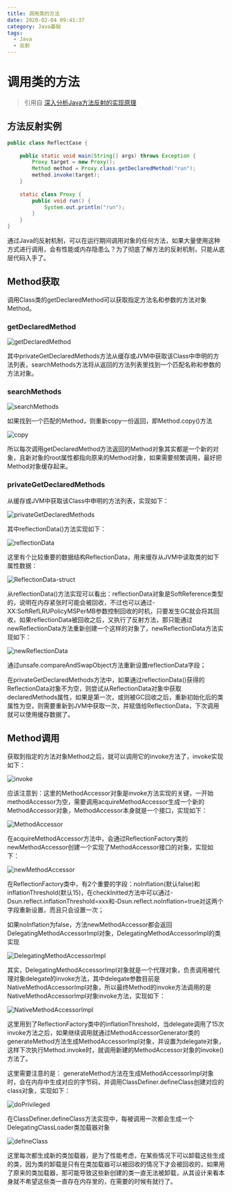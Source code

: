 ```yaml
---
title: 调用类的方法
date: 2020-02-04 09:41:37
category: Java基础
tags: 
  - Java
  - 反射
---
```


# 调用类的方法

> 引用自 [深入分析Java方法反射的实现原理](http://www.importnew.com/23902.html)

## 方法反射实例

```Java
public class ReflectCase {
 
    public static void main(String[] args) throws Exception {
        Proxy target = new Proxy();
        Method method = Proxy.class.getDeclaredMethod("run");
        method.invoke(target);
    }
 
    static class Proxy {
        public void run() {
            System.out.println("run");
        }
    }
}
```

通过Java的反射机制，可以在运行期间调用对象的任何方法，如果大量使用这种方式进行调用，会有性能或内存隐患么？为了彻底了解方法的反射机制，只能从底层代码入手了。

## Method获取

调用Class类的getDeclaredMethod可以获取指定方法名和参数的方法对象Method。

### getDeclaredMethod

![getDeclaredMethod](/images/反射-调用类的方法/getDeclaredMethod.png)

其中privateGetDeclaredMethods方法从缓存或JVM中获取该Class中申明的方法列表，searchMethods方法将从返回的方法列表里找到一个匹配名称和参数的方法对象。

### searchMethods

![searchMethods](/images/反射-调用类的方法/searchMethods.png)

如果找到一个匹配的Method，则重新copy一份返回，即Method.copy()方法

![copy](/images/反射-调用类的方法/copy.png)

所以每次调用getDeclaredMethod方法返回的Method对象其实都是一个新的对象，且新对象的root属性都指向原来的Method对象，如果需要频繁调用，最好把Method对象缓存起来。

### privateGetDeclaredMethods

从缓存或JVM中获取该Class中申明的方法列表，实现如下：

![privateGetDeclaredMethods](/images/反射-调用类的方法/privateGetDeclaredMethods.png)

其中reflectionData()方法实现如下：

![reflectionData](/images/反射-调用类的方法/reflectionData.png)

这里有个比较重要的数据结构ReflectionData，用来缓存从JVM中读取类的如下属性数据：

![ReflectionData-struct](/images/反射-调用类的方法/ReflectionData-struct.png)

从reflectionData()方法实现可以看出：reflectionData对象是SoftReference类型的，说明在内存紧张时可能会被回收，不过也可以通过-XX:SoftRefLRUPolicyMSPerMB参数控制回收的时机，只要发生GC就会将其回收，如果reflectionData被回收之后，又执行了反射方法，那只能通过newReflectionData方法重新创建一个这样的对象了，newReflectionData方法实现如下：

![newReflectionData](/images/反射-调用类的方法/newReflectionData.png)

通过unsafe.compareAndSwapObject方法重新设置reflectionData字段；

在privateGetDeclaredMethods方法中，如果通过reflectionData()获得的ReflectionData对象不为空，则尝试从ReflectionData对象中获取declaredMethods属性，如果是第一次，或则被GC回收之后，重新初始化后的类属性为空，则需要重新到JVM中获取一次，并赋值给ReflectionData，下次调用就可以使用缓存数据了。

## Method调用

获取到指定的方法对象Method之后，就可以调用它的invoke方法了，invoke实现如下：

![invoke](/images/反射-调用类的方法/invoke.png)

应该注意到：这里的MethodAccessor对象是invoke方法实现的关键，一开始methodAccessor为空，需要调用acquireMethodAccessor生成一个新的MethodAccessor对象，MethodAccessor本身就是一个接口，实现如下：

![MethodAccessor](/images/反射-调用类的方法/MethodAccessor.png)

在acquireMethodAccessor方法中，会通过ReflectionFactory类的newMethodAccessor创建一个实现了MethodAccessor接口的对象，实现如下：

![newMethodAccessor](/images/反射-调用类的方法/newMethodAccessor.png)

在ReflectionFactory类中，有2个重要的字段：noInflation(默认false)和inflationThreshold(默认15)，在checkInitted方法中可以通过-Dsun.reflect.inflationThreshold=xxx和-Dsun.reflect.noInflation=true对这两个字段重新设置，而且只会设置一次；

如果noInflation为false，方法newMethodAccessor都会返回DelegatingMethodAccessorImpl对象，DelegatingMethodAccessorImpl的类实现

![DelegatingMethodAccessorImpl](/images/反射-调用类的方法/DelegatingMethodAccessorImpl.png)

其实，DelegatingMethodAccessorImpl对象就是一个代理对象，负责调用被代理对象delegate的invoke方法，其中delegate参数目前是NativeMethodAccessorImpl对象，所以最终Method的invoke方法调用的是NativeMethodAccessorImpl对象invoke方法，实现如下：

![NativeMethodAccessorImpl](/images/反射-调用类的方法/NativeMethodAccessorImpl.png)

这里用到了ReflectionFactory类中的inflationThreshold，当delegate调用了15次invoke方法之后，如果继续调用就通过MethodAccessorGenerator类的generateMethod方法生成MethodAccessorImpl对象，并设置为delegate对象，这样下次执行Method.invoke时，就调用新建的MethodAccessor对象的invoke()方法了。

这里需要注意的是：
generateMethod方法在生成MethodAccessorImpl对象时，会在内存中生成对应的字节码，并调用ClassDefiner.defineClass创建对应的class对象，实现如下：

![doPrivileged](/images/反射-调用类的方法/doPrivileged.png)

在ClassDefiner.defineClass方法实现中，每被调用一次都会生成一个DelegatingClassLoader类加载器对象

![defineClass](/images/反射-调用类的方法/defineClass.png)

这里每次都生成新的类加载器，是为了性能考虑，在某些情况下可以卸载这些生成的类，因为类的卸载是只有在类加载器可以被回收的情况下才会被回收的，如果用了原来的类加载器，那可能导致这些新创建的类一直无法被卸载，从其设计来看本身就不希望这些类一直存在内存里的，在需要的时候有就行了。